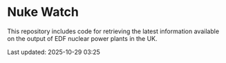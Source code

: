 # Nuke Watch

This repository includes code for retrieving the latest information available on the output of EDF nuclear power plants in the UK.

Last updated: 2025-10-29 03:25